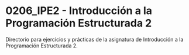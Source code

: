 # 0206_IPE2 - Introducción a la Programación Estructurada 2

Directorio para ejercicios y prácticas de la asignatura de Introducción a la Programación Estructurada 2.